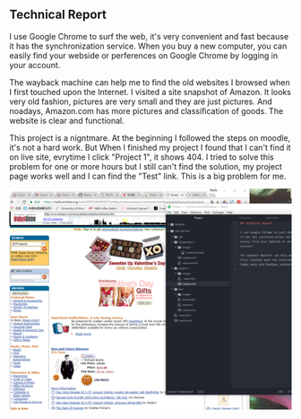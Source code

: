 ## Technical Report

I use Google Chrome to surf the web, it's very convenient and fast because it has the synchronization service. When you buy a new computer, you can easily find your webside or perferences on Google Chrome by logging in your account.

The wayback machine can help me to find the old websites I browsed when I first touched upon the Internet. I visited a site snapshot of Amazon. It looks very old fashion, pictures are very small and they are just pictures. And noadays, Amazon.com has more pictures and classification of goods. The website is clear and functional.

This project is a nigntmare. At the beginning I followed the steps on moodle, it's not a hard work. But When I finished my project I found that I can't find it on live site, evrytime I click "Project 1", it shows 404. I tried to solve this problem for one or more hours but I still can't find the solution, my project page works well and I can find the "Test" link. This is a big problem for me.

 ![Image of my Atom editor](./images/71baa79f13c5477d60b20dda747a8c1.png)
